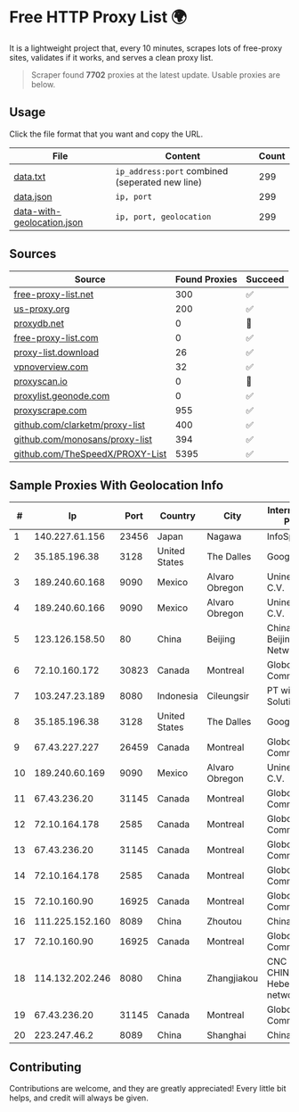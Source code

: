 
# Free HTTP Proxy List 🌍

It is a lightweight project that, every 10 minutes, scrapes lots of free-proxy sites, validates if it works, and serves a clean proxy list.


> Scraper found **7702** proxies at the latest update. Usable proxies are below.

## Usage

Click the file format that you want and copy the URL.


|File|Content|Count|
|----|-------|-----|
|[data.txt](https://raw.githubusercontent.com/themiralay/Proxy-List-World/master/data.txt)|`ip_address:port` combined (seperated new line)|299|
|[data.json](https://raw.githubusercontent.com/themiralay/Proxy-List-World/master/data.json)|`ip, port`|299|
|[data-with-geolocation.json](https://raw.githubusercontent.com/themiralay/Proxy-List-World/master/data-with-geolocation.json)|`ip, port, geolocation`|299|

## Sources

|Source|Found Proxies|Succeed|
|------|-------------|-------|
|[free-proxy-list.net](https://free-proxy-list.net)|300|✅|
|[us-proxy.org](https://www.us-proxy.org)|200|✅|
|[proxydb.net](http://proxydb.net)|0|🚫|
|[free-proxy-list.com](https://free-proxy-list.com/?page=&port=&type%5B%5D=http&type%5B%5D=https&up_time=0&search=Search)|0|✅|
|[proxy-list.download](https://www.proxy-list.download/HTTP)|26|✅|
|[vpnoverview.com](https://vpnoverview.com/privacy/anonymous-browsing/free-proxy-servers)|32|✅|
|[proxyscan.io](https://www.proxyscan.io)|0|🚫|
|[proxylist.geonode.com](https://proxylist.geonode.com/api/proxy-list?limit=300&page=1&sort_by=lastChecked&sort_type=desc&protocols=http,https)|0|✅|
|[proxyscrape.com](https://api.proxyscrape.com/v2/?request=displayproxies&protocol=http&timeout=10000&country=all&ssl=all&anonymity=all)|955|✅|
|[github.com/clarketm/proxy-list](https://raw.githubusercontent.com/clarketm/proxy-list/master/proxy-list-raw.txt)|400|✅|
|[github.com/monosans/proxy-list](https://raw.githubusercontent.com/monosans/proxy-list/main/proxies/http.txt)|394|✅|
|[github.com/TheSpeedX/PROXY-List](https://raw.githubusercontent.com/TheSpeedX/PROXY-List/master/http.txt)|5395|✅|


## Sample Proxies With Geolocation Info

|#|Ip|Port|Country|City|Internet Service Provider|
|-|--|----|-------|----|-------------------------|
|1|140.227.61.156|23456|Japan|Nagawa|InfoSphere|
|2|35.185.196.38|3128|United States|The Dalles|Google LLC|
|3|189.240.60.168|9090|Mexico|Alvaro Obregon|Uninet S.A. de C.V.|
|4|189.240.60.166|9090|Mexico|Alvaro Obregon|Uninet S.A. de C.V.|
|5|123.126.158.50|80|China|Beijing|China Unicom Beijing Province Network|
|6|72.10.160.172|30823|Canada|Montreal|GloboTech Communications|
|7|103.247.23.189|8080|Indonesia|Cileungsir|PT wifian Solution|
|8|35.185.196.38|3128|United States|The Dalles|Google LLC|
|9|67.43.227.227|26459|Canada|Montreal|GloboTech Communications|
|10|189.240.60.169|9090|Mexico|Alvaro Obregon|Uninet S.A. de C.V.|
|11|67.43.236.20|31145|Canada|Montreal|GloboTech Communications|
|12|72.10.164.178|2585|Canada|Montreal|GloboTech Communications|
|13|67.43.236.20|31145|Canada|Montreal|GloboTech Communications|
|14|72.10.164.178|2585|Canada|Montreal|GloboTech Communications|
|15|72.10.160.90|16925|Canada|Montreal|GloboTech Communications|
|16|111.225.152.160|8089|China|Zhoutou|China Telecom|
|17|72.10.160.90|16925|Canada|Montreal|GloboTech Communications|
|18|114.132.202.246|8080|China|Zhangjiakou|CNC Group CHINA169 Hebei Province network|
|19|67.43.236.20|31145|Canada|Montreal|GloboTech Communications|
|20|223.247.46.2|8089|China|Shanghai|Chinanet|



## Contributing

Contributions are welcome, and they are greatly appreciated! Every
little bit helps, and credit will always be given.

